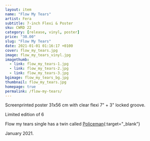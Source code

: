 ```yaml
---
layout: item
name: "Flow My Tears"
artist: Fera
subtitle: 7-inch Flexi & Poster
sku: CWRD 22
category: [release, vinyl, poster]
price: "30.00"
slug: "Flow My Tears"
date: 2021-01-01 01:16:17 +0100
cover: flow_my_tears.jpg
image: flow_my_tears_vinyl.jpg
imagethumb:
  - link: flow_my_tears-1.jpg
  - link: flow_my_tears-2.jpg
  - link: flow_my_tears-3.jpg
bgimage: flow_my_tears_bg.jpg
thumbnail: flow_my_tears.jpg
homepage: true
permalink: /flow-my-tears/
---
```

Screenprinted poster 31x56 cm with clear flexi 7" + 3" locked groove.

Limited edition of 6

Flow my tears single has a twin called [Policeman]({{site.url}}/policeman){:target="_blank”}

January 2021.
